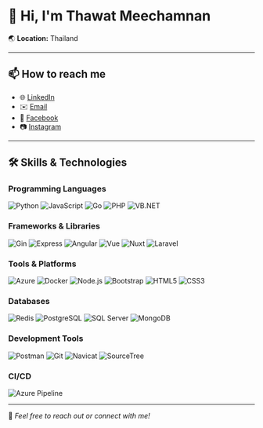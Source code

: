 # 👋 Hi, I'm Thawat Meechamnan

🌏 **Location:** Thailand  

---

## 📫 **How to reach me**
- 🌐 [LinkedIn](https://www.linkedin.com/in/thawat-meechamnan-76b94b271)  
- ✉️ [Email](mailto:eae_01904@hotmail.com)  
- 📘 [Facebook](https://www.facebook.com/thawat.meechamnan)  
- 📷 [Instagram](https://instagram.com/thawat_9?igshid=YmMyMTA2M2Y=)

---

## 🛠 **Skills & Technologies**

### Programming Languages
![Python](https://img.shields.io/badge/-Python-3776AB?logo=python&logoColor=white&style=flat-square)
![JavaScript](https://img.shields.io/badge/-JavaScript-F7DF1E?logo=javascript&logoColor=black&style=flat-square)
![Go](https://img.shields.io/badge/-Go-00ADD8?logo=go&logoColor=white&style=flat-square)
![PHP](https://img.shields.io/badge/-PHP-777BB4?logo=php&logoColor=white&style=flat-square)
![VB.NET](https://img.shields.io/badge/-VB.NET-512BD4?logo=.net&logoColor=white&style=flat-square)

### Frameworks & Libraries
![Gin](https://img.shields.io/badge/-Gin-00ADD8?logo=go&logoColor=white&style=flat-square)
![Express](https://img.shields.io/badge/-Express-000000?logo=express&logoColor=white&style=flat-square)
![Angular](https://img.shields.io/badge/-Angular-DD0031?logo=angular&logoColor=white&style=flat-square)
![Vue](https://img.shields.io/badge/-Vue.js-4FC08D?logo=vue.js&logoColor=white&style=flat-square)
![Nuxt](https://img.shields.io/badge/-Nuxt-00DC82?logo=nuxt.js&logoColor=white&style=flat-square)
![Laravel](https://img.shields.io/badge/-Laravel-EA4335?logo=laravel&logoColor=white&style=flat-square)

### Tools & Platforms
![Azure](https://img.shields.io/badge/-Azure-0078D4?logo=microsoft-azure&logoColor=white&style=flat-square)
![Docker](https://img.shields.io/badge/-Docker-2496ED?logo=docker&logoColor=white&style=flat-square)
![Node.js](https://img.shields.io/badge/-Node.js-339933?logo=node.js&logoColor=white&style=flat-square)
![Bootstrap](https://img.shields.io/badge/-Bootstrap-7952B3?logo=bootstrap&logoColor=white&style=flat-square)
![HTML5](https://img.shields.io/badge/-HTML5-E34F26?logo=html5&logoColor=white&style=flat-square)
![CSS3](https://img.shields.io/badge/-CSS3-1572B6?logo=css3&logoColor=white&style=flat-square)

### Databases
![Redis](https://img.shields.io/badge/-Redis-DC382D?logo=redis&logoColor=white&style=flat-square)
![PostgreSQL](https://img.shields.io/badge/-PostgreSQL-4169E1?logo=postgresql&logoColor=white&style=flat-square)
![SQL Server](https://img.shields.io/badge/-SQL%20Server-CC2927?logo=microsoft-sql-server&logoColor=white&style=flat-square)
![MongoDB](https://img.shields.io/badge/-MongoDB-47A248?logo=mongodb&logoColor=white&style=flat-square)

### Development Tools
![Postman](https://img.shields.io/badge/-Postman-FF6C37?logo=postman&logoColor=white&style=flat-square)
![Git](https://img.shields.io/badge/-Git-F05032?logo=git&logoColor=white&style=flat-square)
![Navicat](https://img.shields.io/badge/-Navicat-000000?logo=navicat&logoColor=white&style=flat-square)
![SourceTree](https://img.shields.io/badge/-SourceTree-0089B6?logo=sourcetree&logoColor=white&style=flat-square)

### CI/CD
![Azure Pipeline](https://img.shields.io/badge/-Azure%20Pipeline-0078D4?logo=azure-devops&logoColor=white&style=flat-square)

---

🚀 *Feel free to reach out or connect with me!*

